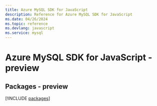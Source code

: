 ```yaml
---
title: Azure MySQL SDK for JavaScript
description: Reference for Azure MySQL SDK for JavaScript
ms.date: 04/26/2024
ms.topic: reference
ms.devlang: javascript
ms.service: mysql
---
```

# Azure MySQL SDK for JavaScript - preview
## Packages - preview
[!INCLUDE [packages](mysql-index.md)]